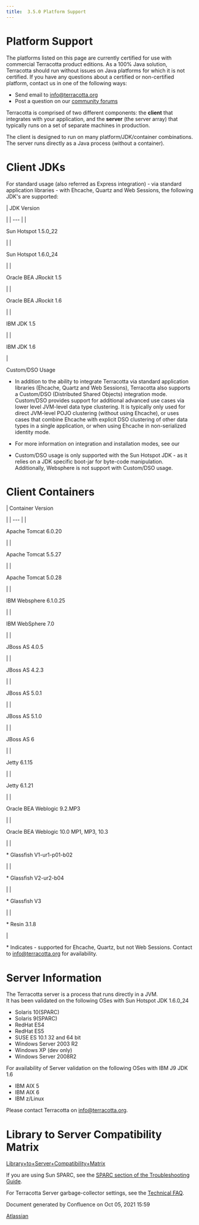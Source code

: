 ```yaml
---
title:  3.5.0 Platform Support  
---
```


Platform Support
================

The platforms listed on this page are currently certified for use with commercial Terracotta product editions. As a 100% Java solution, Terracotta should run without issues on Java platforms for which it is not certified. If you have any questions about a certified or non-certified platform, contact us in one of the following ways:

*   Send email to [info@terracotta.org](mailto:info@terracotta.org)
*   Post a question on our [community forums](http://forums.terracotta.org)

Terracotta is comprised of two different components: the **client** that integrates with your application, and the **server** (the server array) that typically runs on a set of separate machines in production.

The client is designed to run on many platform/JDK/container combinations. The server runs directly as a Java process (without a container).

Client JDKs
===========

For standard usage (also referred as Express integration) - via standard application libraries - with Ehcache, Quartz and Web Sessions, the following JDK's are supported:

| 
JDK Version

 |
| --- |
| 

Sun Hotspot 1.5.0\_22

 |
| 

Sun Hotspot 1.6.0\_24

 |
| 

Oracle BEA JRockit 1.5

 |
| 

Oracle BEA JRockit 1.6

 |
| 

IBM JDK 1.5

 |
| 

IBM JDK 1.6

 |

Custom/DSO Usage

*   In addition to the ability to integrate Terracotta via standard application libraries (Ehcache, Quartz and Web Sessions), Terracotta also supports a Custom/DSO (Distributed Shared Objects) integration mode. Custom/DSO provides support for additional advanced use cases via lower level JVM-level data type clustering. It is typically only used for direct JVM-level POJO clustering (without using Ehcache), or uses cases that combine Ehcache with explicit DSO clustering of other data types in a single application, or when using Ehcache in non-serialized identity mode.
*   For more information on integration and installation modes, see our
    
*   Custom/DSO usage is only supported with the Sun Hotspot JDK - as it relies on a JDK specific boot-jar for byte-code manipulation. Additionally, Websphere is not support with Custom/DSO usage.

Client Containers
=================

| 
Container Version

 |
| --- |
| 

Apache Tomcat 6.0.20

 |
| 

Apache Tomcat 5.5.27

 |
| 

Apache Tomcat 5.0.28

 |
| 

IBM Websphere 6.1.0.25

 |
| 

IBM WebSphere 7.0

 |
| 

JBoss AS 4.0.5

 |
| 

JBoss AS 4.2.3

 |
| 

JBoss AS 5.0.1

 |
| 

JBoss AS 5.1.0

 |
| 

JBoss AS 6

 |
| 

Jetty 6.1.15

 |
| 

Jetty 6.1.21

 |
| 

Oracle BEA Weblogic 9.2.MP3

 |
| 

Oracle BEA Weblogic 10.0 MP1, MP3, 10.3

 |
| 

\* Glassfish V1-ur1-p01-b02

 |
| 

\* Glassfish V2-ur2-b04

 |
| 

\* Glassfish V3

 |
| 

\* Resin 3.1.8

 |

\* Indicates - supported for Ehcache, Quartz, but not Web Sessions. Contact to [info@terracotta.org](mailto:info@terracotta.org) for availability.

Server Information
==================

The Terracotta server is a process that runs directly in a JVM.  
It has been validated on the following OSes with Sun Hotspot JDK 1.6.0\_24

*   Solaris 10(SPARC)
*   Solaris 9(SPARC)
*   RedHat ES4
*   RedHat ES5
*   SUSE ES 10.1 32 and 64 bit
*   Windows Server 2003 R2
*   Windows XP (dev only)
*   Windows Server 2008R2

For availability of Server validation on the following OSes with IBM J9 JDK 1.6

*   IBM AIX 5
*   IBM AIX 6
*   IBM z/Linux

Please contact Terracotta on [info@terracotta.org](mailto:info@terracotta.org).

Library to Server Compatibility Matrix
======================================

[Library+to+Server+Compatibility+Matrix](Library+to+Server+Compatibility+Matrix)

If you are using Sun SPARC, see the [SPARC section of the Troubleshooting Guide](https://confluence.terracotta.org/display/docs/Troubleshooting+Guide#TroubleshootingGuide-sparc).

For Terracotta Server garbage-collector settings, see the [Technical FAQ](/pages/createpage.action?spaceKey=release&title=Technical+FAQ&linkCreation=true&fromPageId=26083487).

Document generated by Confluence on Oct 05, 2021 15:59

[Atlassian](http://www.atlassian.com/)
